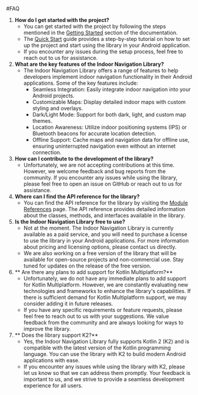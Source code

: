 #FAQ

1. **How do I get started with the project?**
    - You can get started with the project by following the steps mentioned in the [Getting Started](../getting_started/quick_start.md) section of the documentation.
    - The [Quick Start](../getting_started/quick_start.md) guide provides a step-by-step tutorial on how to set up the project and start using the library in your Android application.
    - If you encounter any issues during the setup process, feel free to reach out to us for assistance.
2. **What are the key features of the Indoor Navigation Library?**
    - The Indoor Navigation Library offers a range of features to help developers implement indoor navigation functionality in their Android applications. Some of the key features include:
        - Seamless Integration: Easily integrate indoor navigation into your Android projects.
        - Customizable Maps: Display detailed indoor maps with custom styling and overlays.
        - Dark/Light Mode: Support for both dark, light, and custom map themes.
        - Location Awareness: Utilize indoor positioning systems (IPS) or Bluetooth beacons for accurate location detection.
        - Offline Support: Cache maps and navigation data for offline use, ensuring uninterrupted navigation even without an internet connection.
3. **How can I contribute to the development of the library?**
    - Unfortunately, we are not accepting contributions at this time. However, we welcome feedback and bug reports from the community. If you encounter any issues while using the library, please feel free to open an issue on GitHub or reach out to us for assistance.
4. **Where can I find the API reference for the library?**
    - You can find the API reference for the library by visiting the [Module References](https://indoor-navigation-lib.bitbucket.io/) page. The API reference provides detailed information about the classes, methods, and interfaces available in the library.
5. **Is the Indoor Navigation Library free to use?**
    - Not at the moment. The Indoor Navigation Library is currently available as a paid service, and you will need to purchase a license to use the library in your Android applications. For more information about pricing and licensing options, please contact us directly.
    - We are also working on a free version of the library that will be available for open-source projects and non-commercial use. Stay tuned for updates on the release of the free version.
6. ** Are there any plans to add support for Kotlin Multiplatform?**
    - Unfortunately, we do not have any immediate plans to add support for Kotlin Multiplatform. However, we are constantly evaluating new technologies and frameworks to enhance the library's capabilities. If there is sufficient demand for Kotlin Multiplatform support, we may consider adding it in future releases.
    - If you have any specific requirements or feature requests, please feel free to reach out to us with your suggestions. We value feedback from the community and are always looking for ways to improve the library.
7. ** Does the library support K2?**
    - Yes, the Indoor Navigation Library fully supports Kotlin 2 (K2) and is compatible with the latest version of the Kotlin programming language. You can use the library with K2 to build modern Android applications with ease.
    - If you encounter any issues while using the library with K2, please let us know so that we can address them promptly. Your feedback is important to us, and we strive to provide a seamless development experience for all users.